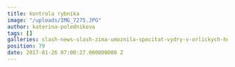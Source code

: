 ```yaml
---
title: kontrola rybníka
image: "/uploads/IMG_7275.JPG"
author: katerina-polednikova
tags: []
galleries: slash-news-slash-zima-umoznila-spocitat-vydry-v-orlickych-horach
position: 79
date: 2017-01-26 07:00:27.000000000 Z
---
```


